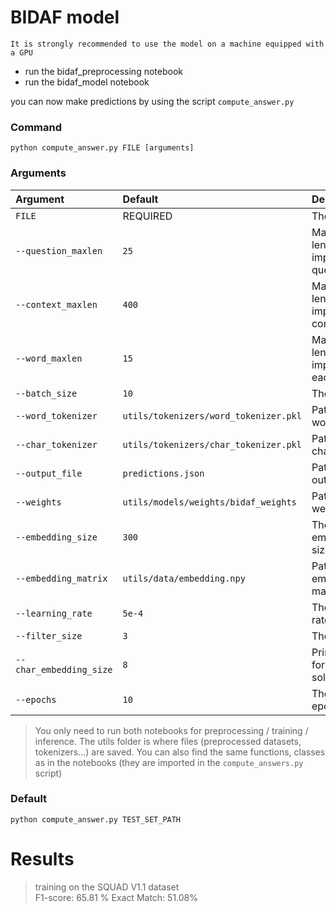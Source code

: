 # BIDAF model

`It is strongly recommended to use the model on a machine equipped with a GPU`

* run the bidaf_preprocessing notebook
* run the bidaf_model notebook

you can now make predictions by using the script `compute_answer.py`

### Command

`python compute_answer.py FILE [arguments]`

### Arguments

| Argument | Default | Description |
|:---------|:--------|:------------|
| `FILE` | REQUIRED | The test file |
| `--question_maxlen` | `25` | Maximum length imposed on questions |
| `--context_maxlen` | `400` | Maximum length imposed on contexts |
| `--word_maxlen` | `15` | Maximum length imposed on each word |
| `--batch_size` | `10` | The batch size |
| `--word_tokenizer` | `utils/tokenizers/word_tokenizer.pkl` | Path to the word_tokenizer |
| `--char_tokenizer` | `utils/tokenizers/char_tokenizer.pkl` | Path to the char_tokenizer |
| `--output_file` | `predictions.json` | Path to the output file |
| `--weights` | `utils/models/weights/bidaf_weights` | Path to the weights |
| `--embedding_size` | `300` | The embedding size |
| `--embedding_matrix` | `utils/data/embedding.npy` | Path to the embedding matrix npy file |
| `--learning_rate` | `5e-4` | The learning rate |
| `--filter_size` | `3` | The filter size |
| `--char_embedding_size` | `8` | Print statistics for the first solution |
| `--epochs` | `10` | The number of epochs |


> You only need to run both notebooks for preprocessing / training / inference.
> The utils folder is where files (preprocessed datasets, tokenizers...) are saved.
> You can also find the same functions, classes as in the notebooks (they are imported in the `compute_answers.py` script)

### Default

`python compute_answer.py TEST_SET_PATH`

# Results

> training on the SQUAD V1.1 dataset  
> F1-score: 65.81 %
> Exact Match: 51.08%
